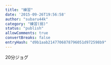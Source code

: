 ```yaml
---
title: "練習"
date: '2015-09-26T19:56:58'
author: "subaru44k"
category: "練習(弱)"
status: "publish"
allowComments: true
convertBreaks: false
entryHash: "d9b1aab2147706878796051d972598b9"
---
```

20分ジョグ
